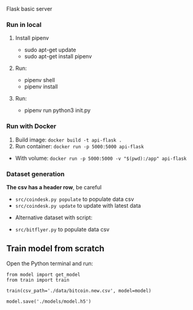 Flask basic server

### Run in local

1. Install pipenv

    * sudo apt-get update
    * sudo apt-get install pipenv

2. Run: 
    
    * pipenv shell
    * pipenv install

3. Run:
    * pipenv run python3 init.py

### Run with Docker

1. Build image: `docker build -t api-flask .`
2. Run container: `docker run -p 5000:5000 api-flask`
 * With volume: `docker run -p 5000:5000 -v "$(pwd):/app" api-flask`

### Dataset generation
__The csv has a header row__, be careful
- `src/coindesk.py populate` to populate data csv
- `src/coindesk.py update` to update with latest data

* Alternative dataset with script: 
- `src/bitflyer.py` to populate data csv

## Train model from scratch

Open the Python terminal and run:

```
from model import get_model
from train import train

train(csv_path='./data/bitcoin.new.csv', model=model)

model.save('./models/model.h5')
```
